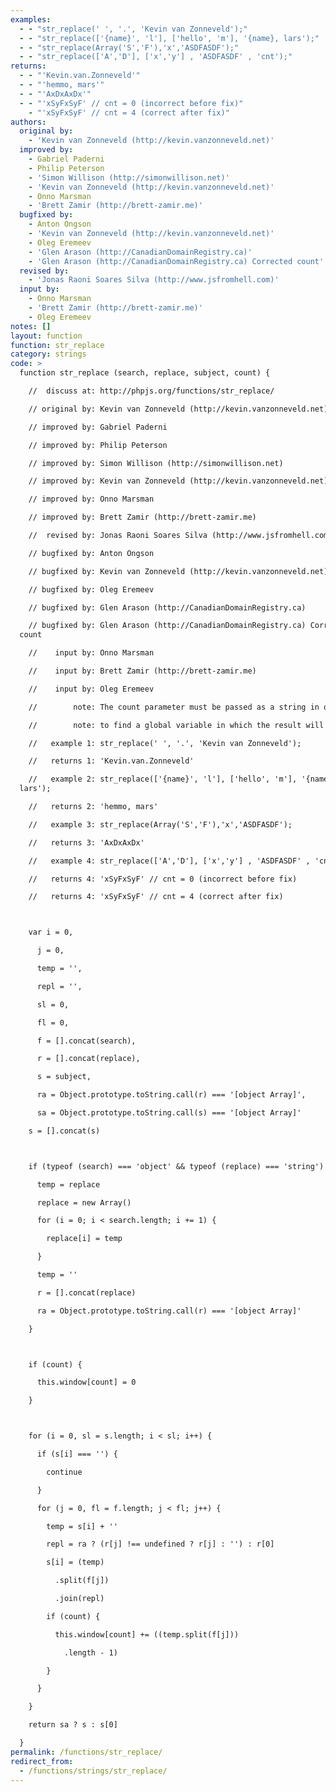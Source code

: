 ```yaml
---
examples:
  - - "str_replace(' ', '.', 'Kevin van Zonneveld');"
  - - "str_replace(['{name}', 'l'], ['hello', 'm'], '{name}, lars');"
  - - "str_replace(Array('S','F'),'x','ASDFASDF');"
  - - "str_replace(['A','D'], ['x','y'] , 'ASDFASDF' , 'cnt');"
returns:
  - - "'Kevin.van.Zonneveld'"
  - - "'hemmo, mars'"
  - - "'AxDxAxDx'"
  - - "'xSyFxSyF' // cnt = 0 (incorrect before fix)"
    - "'xSyFxSyF' // cnt = 4 (correct after fix)"
authors:
  original by:
    - 'Kevin van Zonneveld (http://kevin.vanzonneveld.net)'
  improved by:
    - Gabriel Paderni
    - Philip Peterson
    - 'Simon Willison (http://simonwillison.net)'
    - 'Kevin van Zonneveld (http://kevin.vanzonneveld.net)'
    - Onno Marsman
    - 'Brett Zamir (http://brett-zamir.me)'
  bugfixed by:
    - Anton Ongson
    - 'Kevin van Zonneveld (http://kevin.vanzonneveld.net)'
    - Oleg Eremeev
    - 'Glen Arason (http://CanadianDomainRegistry.ca)'
    - 'Glen Arason (http://CanadianDomainRegistry.ca) Corrected count'
  revised by:
    - 'Jonas Raoni Soares Silva (http://www.jsfromhell.com)'
  input by:
    - Onno Marsman
    - 'Brett Zamir (http://brett-zamir.me)'
    - Oleg Eremeev
notes: []
layout: function
function: str_replace
category: strings
code: >
  function str_replace (search, replace, subject, count) {

    //  discuss at: http://phpjs.org/functions/str_replace/

    // original by: Kevin van Zonneveld (http://kevin.vanzonneveld.net)

    // improved by: Gabriel Paderni

    // improved by: Philip Peterson

    // improved by: Simon Willison (http://simonwillison.net)

    // improved by: Kevin van Zonneveld (http://kevin.vanzonneveld.net)

    // improved by: Onno Marsman

    // improved by: Brett Zamir (http://brett-zamir.me)

    //  revised by: Jonas Raoni Soares Silva (http://www.jsfromhell.com)

    // bugfixed by: Anton Ongson

    // bugfixed by: Kevin van Zonneveld (http://kevin.vanzonneveld.net)

    // bugfixed by: Oleg Eremeev

    // bugfixed by: Glen Arason (http://CanadianDomainRegistry.ca)

    // bugfixed by: Glen Arason (http://CanadianDomainRegistry.ca) Corrected
  count

    //    input by: Onno Marsman

    //    input by: Brett Zamir (http://brett-zamir.me)

    //    input by: Oleg Eremeev

    //        note: The count parameter must be passed as a string in order

    //        note: to find a global variable in which the result will be given

    //   example 1: str_replace(' ', '.', 'Kevin van Zonneveld');

    //   returns 1: 'Kevin.van.Zonneveld'

    //   example 2: str_replace(['{name}', 'l'], ['hello', 'm'], '{name},
  lars');

    //   returns 2: 'hemmo, mars'

    //   example 3: str_replace(Array('S','F'),'x','ASDFASDF');

    //   returns 3: 'AxDxAxDx'

    //   example 4: str_replace(['A','D'], ['x','y'] , 'ASDFASDF' , 'cnt');

    //   returns 4: 'xSyFxSyF' // cnt = 0 (incorrect before fix)

    //   returns 4: 'xSyFxSyF' // cnt = 4 (correct after fix)



    var i = 0,

      j = 0,

      temp = '',

      repl = '',

      sl = 0,

      fl = 0,

      f = [].concat(search),

      r = [].concat(replace),

      s = subject,

      ra = Object.prototype.toString.call(r) === '[object Array]',

      sa = Object.prototype.toString.call(s) === '[object Array]'

    s = [].concat(s)



    if (typeof (search) === 'object' && typeof (replace) === 'string') {

      temp = replace

      replace = new Array()

      for (i = 0; i < search.length; i += 1) {

        replace[i] = temp

      }

      temp = ''

      r = [].concat(replace)

      ra = Object.prototype.toString.call(r) === '[object Array]'

    }



    if (count) {

      this.window[count] = 0

    }



    for (i = 0, sl = s.length; i < sl; i++) {

      if (s[i] === '') {

        continue

      }

      for (j = 0, fl = f.length; j < fl; j++) {

        temp = s[i] + ''

        repl = ra ? (r[j] !== undefined ? r[j] : '') : r[0]

        s[i] = (temp)

          .split(f[j])

          .join(repl)

        if (count) {

          this.window[count] += ((temp.split(f[j]))

            .length - 1)

        }

      }

    }

    return sa ? s : s[0]

  }
permalink: /functions/str_replace/
redirect_from:
  - /functions/strings/str_replace/
---
```


<!-- WARNING! This file is auto generated by `npm run web:inject`, do not edit by hand -->
